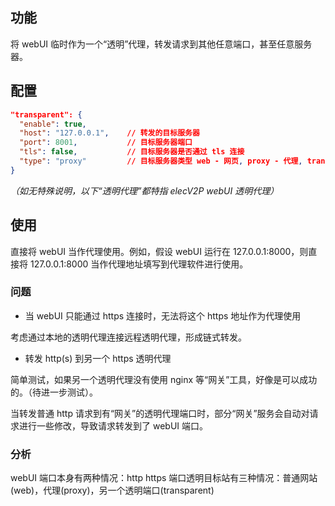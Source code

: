 ## 功能

将 webUI 临时作为一个“透明”代理，转发请求到其他任意端口，甚至任意服务器。

## 配置

``` JSON
"transparent": {
  "enable": true,
  "host": "127.0.0.1",    // 转发的目标服务器
  "port": 8001,           // 目标服务器端口
  "tls": false,           // 目标服务器是否通过 tls 连接
  "type": "proxy"         // 目标服务器类型 web - 网页, proxy - 代理, transparent - 另一个 elecV2P 透明代理
}
```

*（如无特殊说明，以下“透明代理”都特指 elecV2P webUI 透明代理）*

## 使用

直接将 webUI 当作代理使用。例如，假设 webUI 运行在 127.0.0.1:8000，则直接将 127.0.0.1:8000 当作代理地址填写到代理软件进行使用。

### 问题

- 当 webUI 只能通过 https 连接时，无法将这个 https 地址作为代理使用

考虑通过本地的透明代理连接远程透明代理，形成链式转发。

- 转发 http(s) 到另一个 https 透明代理

简单测试，如果另一个透明代理没有使用 nginx 等“网关”工具，好像是可以成功的。（待进一步测试）。

当转发普通 http 请求到有“网关”的透明代理端口时，部分“网关”服务会自动对请求进行一些修改，导致请求转发到了 webUI 端口。

### 分析

webUI 端口本身有两种情况：http https
端口透明目标站有三种情况：普通网站(web)，代理(proxy)，另一个透明端口(transparent)

